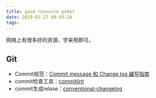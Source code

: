 ```yaml
---
title: good resource poket
date: 2019-02-27 09:43:24
tags:
---
```


网络上有很多好的资源，学来用即可。

## Git
- Commit规范：[Commit message 和 Change log 编写指南](http://www.ruanyifeng.com/blog/2016/01/commit_message_change_log.html)
- commit检查工具：[commitlint](https://github.com/conventional-changelog/commitlint)
- commit生成relase：[conventional-changelog](https://github.com/conventional-changelog/conventional-changelog)